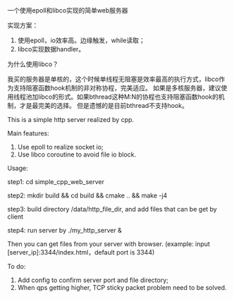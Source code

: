一个使用epoll和libco实现的简单web服务器

实现方案：
1. 使用epoll，io效率高。边缘触发，while读取；
2. libco实现数据handler。

为什么使用libco？

我买的服务器是单核的，这个时候单线程无阻塞是效率最高的执行方式，libco作为支持阻塞函数hook机制的非对称协程，完美适应。
如果是多核服务器，建议使用线程池加libco的形式。如果bthread这种M:N的协程也支持阻塞函数hook的机制，才是最完美的选择。
但是遗憾的是目前bthread不支持hook。

This is a simple http server realized by cpp.

Main features:
1. Use epoll to realize socket io;
2. Use libco coroutine to avoid file io block.

Usage:

step1: cd simple_cpp_web_server

step2: mkdir build && cd build && cmake .. && make -j4

step3: build directory /data/http_file_dir, and add files that can be get by client

step4: run server by ./my_http_server &

Then you can get files from your server with browser. (example: input [server_ip]:3344/index.html，default port is 3344)

To do:
1. Add config to confirm server port and file directory;
2. When qps getting higher, TCP sticky packet problem need to be solved.
